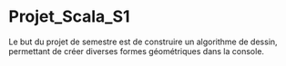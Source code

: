 # Projet_Scala_S1
Le but du projet de semestre est de construire un algorithme de dessin, permettant de créer diverses formes géométriques dans la console.
